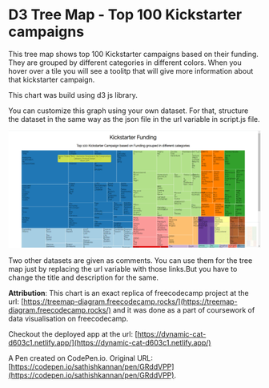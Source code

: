 # D3 Tree Map - Top 100 Kickstarter campaigns

This tree map shows top 100 Kickstarter campaigns based on their funding. They are grouped by different categories in different colors. When you hover over a tile you will see a toolitp that will give more information about that kickstarter campaign.

This chart was build using d3 js library.

You can customize this graph using your own dataset. For that, structure the dataset in the same way as the json file in the url variable in script.js file.

![Tooltip gif](dist/images/d3_tree_map.gif)

Two other datasets are given as comments. You can use them for the tree map just by replacing the url variable with those links.But you have to change the title and description for the same.


**Attribution**: This chart is an exact replica of freecodecamp project at the url: [https://treemap-diagram.freecodecamp.rocks/](https://treemap-diagram.freecodecamp.rocks/) and it was done as a part of coursework of data visualisation on freecodecamp.

Checkout the deployed app at the url: [https://dynamic-cat-d603c1.netlify.app/](https://dynamic-cat-d603c1.netlify.app/)


A Pen created on CodePen.io. Original URL: [https://codepen.io/sathishkannan/pen/GRddVPP](https://codepen.io/sathishkannan/pen/GRddVPP).

